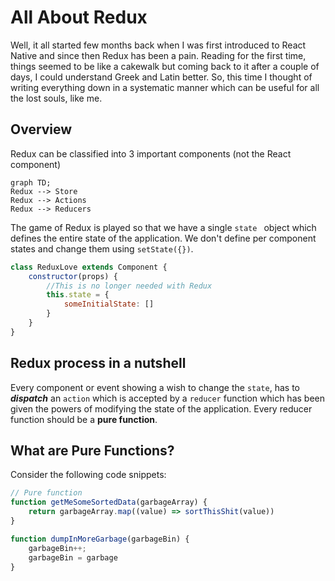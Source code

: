 # All About Redux

Well, it all started few months back when I was first introduced to React Native and since then Redux has been a pain. Reading for the first time, things seemed to be like a cakewalk but coming back to it after a couple of days, I could understand Greek and Latin better. So, this time I thought of writing everything down in a systematic manner which can be useful for all the lost souls, like me.

## Overview

Redux can be classified into 3 important components (not the React component)

```mermaid
graph TD;
Redux --> Store
Redux --> Actions
Redux --> Reducers
```

The game of Redux is played so that we have a single `state ` object which defines the entire state of the application. We don't define per component states and change them using `setState({})`.  

```javascript
class ReduxLove extends Component {
	constructor(props) {
		//This is no longer needed with Redux
		this.state = { 
			someInitialState: []
	    }
	}
}
```

## Redux process in a nutshell
Every component or event showing a wish to change the `state`, has to ***dispatch*** an `action` which is accepted by a `reducer` function which has been given the powers of modifying the state of the application. Every reducer function should be a **pure function**.

## What are Pure Functions?

Consider the following code snippets:
```javascript
// Pure function
function getMeSomeSortedData(garbageArray) {
	return garbageArray.map((value) => sortThisShit(value))
}
```
```javascript
function dumpInMoreGarbage(garbageBin) {
	garbageBin++;
	garbageBin = garbage
}
```
<!--stackedit_data:
eyJoaXN0b3J5IjpbMjE4NDkyOTYzXX0=
-->